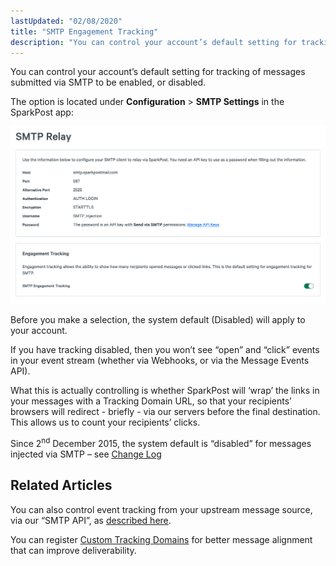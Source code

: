 ```yaml
---
lastUpdated: "02/08/2020"
title: "SMTP Engagement Tracking"
description: "You can control your account’s default setting for tracking of messages submitted via SMTP to be enabled or disabled The option is in the Account SMTP Relay page of your Spark Post user interface Before you make a selection the system default Disabled will apply to your account This is..."
---
```


You can control your account’s default setting for tracking of messages submitted via SMTP to be enabled, or disabled.

The option is located under **Configuration** > **SMTP Settings** in the SparkPost app:

![](media/smtp-engagement-tracking/smtp-engagement-tracking.png)

Before you make a selection, the system default (Disabled) will apply to your account.

If you have tracking disabled, then you won’t see “open” and “click” events in your event stream (whether via Webhooks, or via the Message Events API). 

What this is actually controlling is whether SparkPost will ‘wrap’ the links in your messages with a Tracking Domain URL, so that your recipients’ browsers will redirect - briefly - via our servers before the final destination.  This allows us to count your recipients’ clicks.

Since 2<sup>nd</sup> December 2015, the system default is “disabled” for messages injected via SMTP – see [Change Log](https://www.sparkpost.com/docs/tech-resources/change-log-sparkpost/)

## Related Articles

You can also control event tracking from your upstream message source, via our “SMTP API”, as [described here](https://developers.sparkpost.com/api/smtp-api).

You can register [Custom Tracking Domains](https://www.sparkpost.com/docs/tech-resources/enabling-multiple-custom-tracking-domains/) for better message alignment that can improve deliverability.
